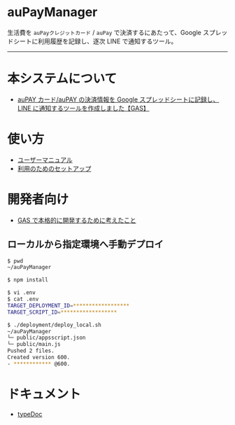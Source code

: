 # auPayManager

生活費を `auPayクレジットカード` / `auPay` で決済するにあたって、Google スプレッドシートに利用履歴を記録し、逐次 LINE で通知するツール。

---

# 本システムについて

-   [auPAY カード/auPAY の決済情報を Google スプレッドシートに記録し、LINE に通知するツールを作成しました【GAS】](https://zenn.dev/catdance124/articles/au-pay-manager-introduction)

# 使い方

-   [ユーザーマニュアル](https://zenn.dev/catdance124/books/au-pay-manager-development/viewer/user_manual)
-   [利用のためのセットアップ](https://zenn.dev/catdance124/articles/au-pay-manager-introduction#%E5%88%A9%E7%94%A8%E3%81%AE%E3%81%9F%E3%82%81%E3%81%AE%E3%82%BB%E3%83%83%E3%83%88%E3%82%A2%E3%83%83%E3%83%97)

# 開発者向け

-   [GAS で本格的に開発するために考えたこと](https://zenn.dev/catdance124/books/au-pay-manager-development)

## ローカルから指定環境へ手動デプロイ

```sh
$ pwd
~/auPayManager

$ npm install

$ vi .env
$ cat .env
TARGET_DEPLOYMENT_ID=******************
TARGET_SCRIPT_ID=******************

$ ./deployment/deploy_local.sh
~/auPayManager
└─ public/appsscript.json
└─ public/main.js
Pushed 2 files.
Created version 600.
- ************ @600.
```

# ドキュメント

-   [typeDoc](https://catdance124.github.io/auPayManager/typedoc/)
